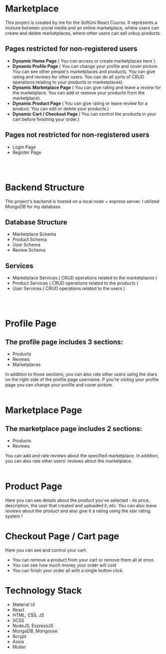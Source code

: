 # Marketplace
This project is created by me for the SoftUni React Course. 
It represents a mixture between social media and an online marketplace, where users can create and delete marketplaces, where other users can sell orbuy products. 
## Pages restricted for non-registered users
<ul>
    <li> <strong>Dynamic Home Page</strong> ( You can access or create marketplaces here ).
    <li> <strong>Dynamic Profile Page </strong> ( You can change your profile and cover picture. You can see other people's marketplaces and products. You can give rating and reviews for other users. You can do all sorts of CRUD operations relating to your products or marketplaces).
    <li> <strong>Dynamic Marketplace Page</strong> ( You can give rating and leave a review for the marketplace. You can add or remove your products from the marketplace).
    <li> <strong>Dynamic Product Page </strong>( You can give rating or leave review for a product. You can edit or delete your products.)
    <li> <strong>Dynamic Cart / Checkout Page </strong>( You can control the products in your cart before finishing your order.)
</ul>

## Pages not restricted for non-registered users

<ul>
    <li> Login Page </li>
    <li> Register Page </li>
</ul>
<br></br>

# Backend Structure

The project's backend is hosted on a local node + express server. I utilized MongoDB for my database. 

## Database Structure
<ul>
    <li> Marketplace Schema </li>
    <li> Product Schema </li>
    <li> User Schema </li>
    <li> Review Schema </li>
</ul>

## Services 
<ul>
    <li> Marketplace Services ( CRUD operations related to the marketplaces ) </li>
    <li> Product Services ( CRUD operations related to the products ) </li>
    <li> User Services ( CRUD operations related to the users ) </li>
</ul>
<br></br>

# Profile Page
## The profile page includes 3 sections:
<ul>
    <li> Products </li>
    <li> Reviews </li>
    <li> Marketplaces </li>
</ul>
In addition to those sections, you can also rate other users using the stars on the right side of the profile page username.
If you're visitng your profile page you can change your profile and cover picture.
<br></br>

# Marketplace Page
## The marketplace page includes 2 sections:
<ul>
    <li> Products </li>
    <li> Reviews </li>
</ul>
You can add and rate reviews about the specified marketplace. In addition, you can also rate other users' reviews about the marketplace.
<br></br>

# Product Page
Here you can see details about the product you've selected - its price, description, the user that created and uploaded it, etc.
You can also leave reviews about the product and also give it a rating using the star rating system !

# Checkout Page / Cart page
Here you can see and control your cart:
<ul>
    <li> 
        You can remove a product from your cart or remove them all at once. 
    </li>
    <li>
        You can see how much money your order will cost
    </li>
    <li> You can finish your order all with a single button click. </li>
</ul>  

# Technology Stack
<ul>
    <li> Material UI </li>
    <li> React </li>
    <li> HTML, CSS, JS</li>
    <li> SCSS </li>
    <li> NodeJS, ExpressJS </li>
    <li> MongoDB, Mongoose </li>
    <li> Bcrypt </li>
    <li> Axios </li>
    <li> Multer </li>
</ul>
